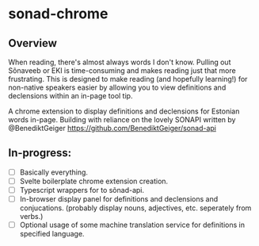 # sonad-chrome

## Overview

When reading, there's almost always words I don't know. Pulling out Sõnaveeb or EKI is time-consuming and makes reading just that more frustrating. This is designed to make reading (and hopefully learning!) for non-native speakers easier by allowing you to view definitions and declensions within an in-page tool tip.

A chrome extension to display definitions and declensions for Estonian words in-page. Building with reliance on the lovely SONAPI written by @BenediktGeiger https://github.com/BenediktGeiger/sonad-api


## In-progress:
- [ ] Basically everything.
- [ ] Svelte boilerplate chrome extension creation.
- [ ] Typescript wrappers for to sõnad-api.
- [ ] In-browser display panel for definitions and declensions and conjucations. (probably display nouns, adjectives, etc. seperately from verbs.)
- [ ] Optional usage of some machine translation service for definitions in specified language.

